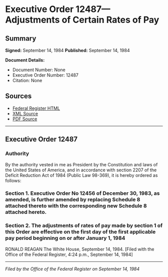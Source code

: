 # Executive Order 12487—Adjustments of Certain Rates of Pay

## Summary

**Signed:** September 14, 1984
**Published:** September 14, 1984

**Document Details:**
- Document Number: None
- Executive Order Number: 12487
- Citation: None

## Sources
- [Federal Register HTML](https://www.presidency.ucsb.edu/documents/executive-order-12487-adjustments-certain-rates-pay)
- [XML Source](None)
- [PDF Source](None)

---

## Executive Order 12487

### Authority

By the authority vested in me as President by the Constitution and laws of the United States of America, and in accordance with section 2207 of the Deficit Reduction Act of 1984 (Public Law 98-369), it is hereby ordered as follows:
### Section 1. Executive Order No 12456 of December 30, 1983, as amended, is further amended by replacing Schedule 8 attached thereto with the corresponding new Schedule 8 attached hereto.

### Section 2. The adjustments of rates of pay made by section 1 of this Order are effective on the first day of the first applicable pay period beginning on or after January 1, 1984

RONALD REAGAN
The White House,
September 14, 1984.
[Filed with the Office of the Federal Register, 4:24 p.m., September 14, 1984]

---

*Filed by the Office of the Federal Register on September 14, 1984*
